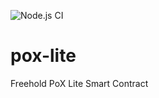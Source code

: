 ![Node.js CI](https://github.com/unclemantis/pox-lite/workflows/Node.js%20CI/badge.svg)

# pox-lite
 Freehold PoX Lite Smart Contract
